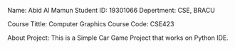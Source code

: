 Name: Abid Al Mamun
Student ID: 19301066
Depertment: CSE, BRACU

Course Tittle: Computer Graphics
Course Code: CSE423

About Project:
This is a Simple Car Game Project that works on Python IDE. 
